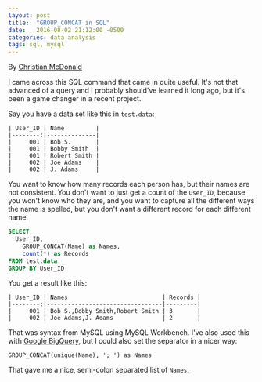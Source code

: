 ```yaml
---
layout: post
title:  "GROUP_CONCAT in SQL"
date:   2016-08-02 21:12:00 -0500
categories: data analysis
tags: sql, mysql
---
```


By [Christian McDonald](http://twitter.com/crit)

I came across this SQL command that came in quite useful. It's not that advanced of a query and I probably should've learned it long ago, but it's been a game changer in a recent project.

Say you have a data set like this in `test.data`:

```
| User_ID | Name         |
|--------:|--------------|
|     001 | Bob S.       |
|     001 | Bobby Smith  |
|     001 | Robert Smith |
|     002 | Joe Adams    |
|     002 | J. Adams     |
```

You want to know how many records each person has, but their names are not consistent. You don't want to just get a count of the `User_ID`, because you won't know who they are, and you want to capture all the different ways the name is spelled, but you don't want a different record for each different name.

``` sql
SELECT
  User_ID,
    GROUP_CONCAT(Name) as Names,
    count(*) as Records
FROM test.data
GROUP BY User_ID
```

You get a result like this:

```
| User_ID | Names                           | Records |
|--------:|---------------------------------|---------|
|     001 | Bob S.,Bobby Smith,Robert Smith | 3       |
|     002 | Joe Adams,J. Adams              | 2       |
```

That was syntax from MySQL using MySQL Workbench. I've also used this with [Google BigQuery](https://cloud.google.com/bigquery/), but I could also set the separator in a nicer way:

`GROUP_CONCAT(unique(Name), '; ') as Names`

That gave me a nice, semi-colon separated list of `Names`.







